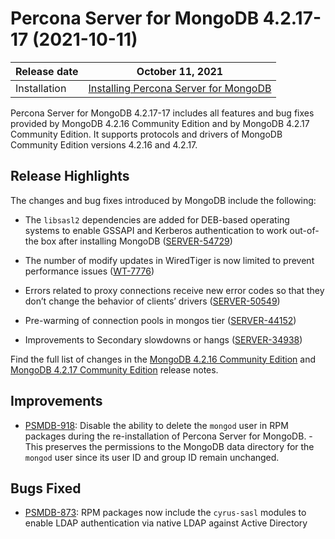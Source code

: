 # Percona Server for MongoDB 4.2.17-17 (2021-10-11)


| Release date | October 11, 2021  |
|------------- | ---------------|
| Installation | [Installing Percona Server for MongoDB](../install/index.md)|


Percona Server for MongoDB 4.2.17-17 includes all features and bug fixes provided by MongoDB 4.2.16 Community Edition and by MongoDB 4.2.17 Community Edition.
It supports protocols and drivers of MongoDB Community Edition versions 4.2.16 and 4.2.17.

## Release Highlights

The changes and bug fixes introduced by MongoDB include the following:


* The `libsasl2` dependencies are added for DEB-based operating systems to enable GSSAPI and Kerberos authentication to work out-of-the box after installing MongoDB ([SERVER-54729](https://jira.mongodb.org/browse/SERVER-54729))


* The number of modify updates in WiredTiger is now limited to prevent performance issues ([WT-7776](https://jira.mongodb.org/browse/WT-7776))


* Errors related to proxy connections receive new error codes so that they don’t change the behavior of clients’ drivers ([SERVER-50549](https://jira.mongodb.org/browse/SERVER-50549))


* Pre-warming of connection pools in mongos tier ([SERVER-44152](https://jira.mongodb.org/browse/SERVER-44152))


* Improvements to Secondary slowdowns or hangs ([SERVER-34938](https://jira.mongodb.org/browse/SERVER-34938))

Find the full list of changes in the  [MongoDB 4.2.16 Community Edition](https://docs.mongodb.com/manual/release-notes/4.2/#4.2.16---sep-13--2021) and [MongoDB 4.2.17 Community Edition](https://docs.mongodb.com/manual/release-notes/4.2/#4.2.17---sep-28--2021) release notes.

## Improvements


* [PSMDB-918](https://jira.percona.com/browse/PSMDB-918): Disable the ability to delete the `mongod` user in RPM packages during the re-installation of Percona Server for MongoDB. - This preserves the permissions to the MongoDB data directory for the `mongod` user since its user ID and group ID remain unchanged.

## Bugs Fixed


* [PSMDB-873](https://jira.percona.com/browse/PSMDB-873): RPM packages now include the `cyrus-sasl` modules to enable LDAP authentication via native LDAP against Active Directory
